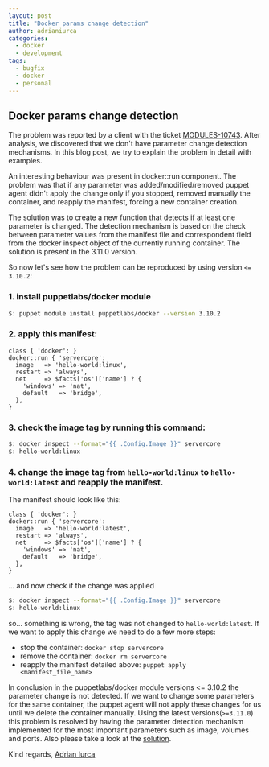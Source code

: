 ```yaml
---
layout: post
title: "Docker params change detection"
author: adrianiurca
categories:
  - docker
  - development
tags:
  - bugfix
  - docker
  - personal
---
```


## Docker params change detection

The problem was reported by a client with the ticket [MODULES-10743](https://tickets.puppetlabs.com/browse/MODULES-10743). After analysis, we discovered that we don't have parameter change detection mechanisms. In this blog post, we try to explain the problem in detail with examples.

An interesting behaviour was present in docker::run component. The problem was that if any parameter was added/modified/removed puppet agent didn't apply the change only if you stopped, removed manually the container, and reapply the manifest, forcing a new container creation.

The solution was to create a new function that detects if at least one parameter is changed. The detection mechanism is based on the check between parameter values from the manifest file and correspondent field from the docker inspect object of the currently running container. The solution is present in the 3.11.0 version.

So now let's see how the problem can be reproduced by using version `<= 3.10.2`:

### 1. install puppetlabs/docker module

```bash
$: puppet module install puppetlabs/docker --version 3.10.2
```

### 2. apply this manifest:

```puppet
class { 'docker': }
docker::run { 'servercore':
  image   => 'hello-world:linux',
  restart => 'always',
  net     => $facts['os']['name'] ? {
    'windows' => 'nat',
    default   => 'bridge',
  },
}

```

### 3. check the image tag by running this command:

```bash
$: docker inspect --format="{{ .Config.Image }}" servercore
$: hello-world:linux
```

### 4. change the image tag from `hello-world:linux` to `hello-world:latest` and reapply the manifest.

The manifest should look like this:

```puppet
class { 'docker': }
docker::run { 'servercore':
  image   => 'hello-world:latest',
  restart => 'always',
  net     => $facts['os']['name'] ? {
    'windows' => 'nat',
    default   => 'bridge',
  },
}
```

... and now check if the change was applied

```bash
$: docker inspect --format="{{ .Config.Image }}" servercore
$: hello-world:linux
```

so... something is wrong, the tag was not changed to `hello-world:latest`. If we want to apply this change we need to do a few more steps:

- stop the container: `docker stop servercore`
- remove the container: `docker rm servercore`
- reapply the manifest detailed above: `puppet apply <manifest_file_name>`

In conclusion in the puppetlabs/docker module versions <= 3.10.2 the parameter change is not detected. If we want to change some parameters for the same container, the puppet agent will not apply these changes for us until we delete the container manually.
Using the latest versions(`>=3.11.0`) this problem is resolved by having the parameter detection mechanism implemented for the most important parameters such as image, volumes and ports.
Also please take a look at the [solution](https://github.com/puppetlabs/puppetlabs-docker/pull/648).

Kind regards,
[Adrian Iurca](https://github.com/adrianiurca)
